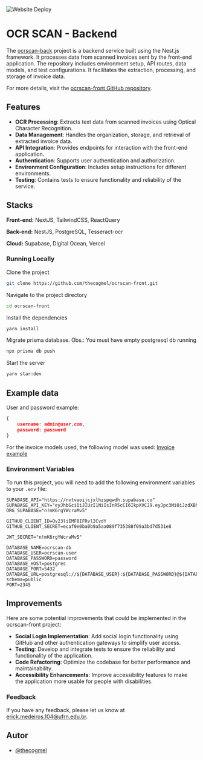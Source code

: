 

![Website Deploy](https://deploy-badge.vercel.app/?url=http://www.nextjs.org/&name=ocrscan)


# OCR SCAN - Backend

The [ocrscan-back](https://github.com/thecogmel/ocrscan-back) project is a backend service built using the Nest.js framework. It processes data from scanned invoices sent by the front-end application. The repository includes environment setup, API routes, data models, and test configurations. It facilitates the extraction, processing, and storage of invoice data. 

For more details, visit the [ocrscan-front GitHub repository](https://github.com/thecogmel/ocrscan-front).


## Features

- **OCR Processing**: Extracts text data from scanned invoices using Optical Character Recognition.
- **Data Management**: Handles the organization, storage, and retrieval of extracted invoice data.
- **API Integration**: Provides endpoints for interaction with the front-end application.
- **Authentication**: Supports user authentication and authorization.
- **Environment Configuration**: Includes setup instructions for different environments.
- **Testing**: Contains tests to ensure functionality and reliability of the service.


## Stacks

**Front-end:** NextJS, TailwindCSS, ReactQuery

**Back-end:** NestJS, PostgreSQL, Tesseract-ocr

**Cloud:** Supabase, Digital Ocean, Vercel
### Running Locally

Clone the project

```bash
git clone https://github.com/thecogmel/ocrscan-front.git
```

Navigate to the project directory

```bash
cd ocrscan-front
```

Install the dependencies

```bash
yarn install
```

Migrate prisma database. Obs.: You must have empty postgresql db running

```bash
npx prisma db push
```

Start the server

```bash
yarn star:dev
```
## Example data

User and password example:
```json
{
    username: admin@user.com,
    password: password
}
```
For the invoice models used, the following model was used:
[Invoice example](https://nvtvaoijcjxlhzspqwdh.supabase.co/storage/v1/object/public/ocr/modelo-invoice.png)
### Environment Variables

To run this project, you will need to add the following environment variables to your `.env` file:

```dotenv
SUPABASE_API="https://nvtvaoijcjxlhzspqwdh.supabase.co"
SUPABASE_API_KEY="eyJhbGciOiJIUzI1NiIsInR5cCI6IkpXVCJ9.eyJpc3MiOiJzdXBhYmFzZSIsInJlZiI6Im52dHZhb2lqY2p4bGh6c3Bxd2RoIiwicm9sZSI6InNlcnZpY2Vfcm9sZSIsImlhdCI6MTcxODY0MzgyNywiZXhwIjoyMDM0MjE5ODI3fQ.bPIJUgf4KUOEVf3_CJ5OX34S0utu8byBM0ExazqP1Jc"
ORG_SUPABASE="n!mK6rgYWcraMv5"

GITHUB_CLIENT_ID=Ov23liEMF8IFRvl2CvdY
GITHUB_CLIENT_SECRET=ecaf0e0ba0b9a5aa089f735388f09a3bd7d531e8

JWT_SECRET="n!mK6rgYWcraMv5"

DATABASE_NAME=ocrscan-db
DATABASE_USER=ocrscan-user
DATABASE_PASSWORD=password
DATABASE_HOST=postgres
DATABASE_PORT=5432
DATABASE_URL=postgresql://${DATABASE_USER}:${DATABASE_PASSWORD}@${DATABASE_HOST}:${DATABASE_PORT}/${DATABASE_NAME}?schema=public
PORT=2345
```



## Improvements

Here are some potential improvements that could be implemented in the ocrscan-front project:

- **Social Login Implementation**: Add social login functionality using GitHub and other authentication gateways to simplify user access.
- **Testing**: Develop and integrate tests to ensure the reliability and functionality of the application.
- **Code Refactoring**: Optimize the codebase for better performance and maintainability.
- **Accessibility Enhancements**: Improve accessibility features to make the application more usable for people with disabilities.
### Feedback

If you have any feedback, please let us know at erick.medeiros.104@ufrn.edu.br.
## Autor

- [@thecogmel](https://www.github.com/thecogmel)
